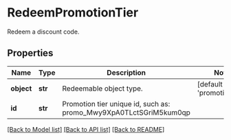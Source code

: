 # RedeemPromotionTier

Redeem a discount code.

## Properties
Name | Type | Description | Notes
------------ | ------------- | ------------- | -------------
**object** | **str** | Redeemable object type. | [default to 'promotion_tier']
**id** | **str** | Promotion tier unique id, such as: promo_Mwy9XpA0TLctSGriM5kum0qp | 

[[Back to Model list]](../README.md#documentation-for-models) [[Back to API list]](../README.md#documentation-for-api-endpoints) [[Back to README]](../README.md)


